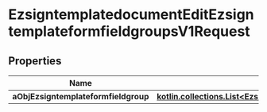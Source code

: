 
# EzsigntemplatedocumentEditEzsigntemplateformfieldgroupsV1Request

## Properties
| Name | Type | Description | Notes |
| ------------ | ------------- | ------------- | ------------- |
| **aObjEzsigntemplateformfieldgroup** | [**kotlin.collections.List&lt;EzsigntemplateformfieldgroupRequestCompound&gt;**](EzsigntemplateformfieldgroupRequestCompound.md) |  |  |



